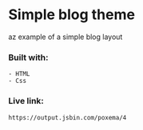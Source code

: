 # Simple blog theme

az example of a simple blog layout

### Built with:

	- HTML
	- Css

### Live link:
	https://output.jsbin.com/poxema/4